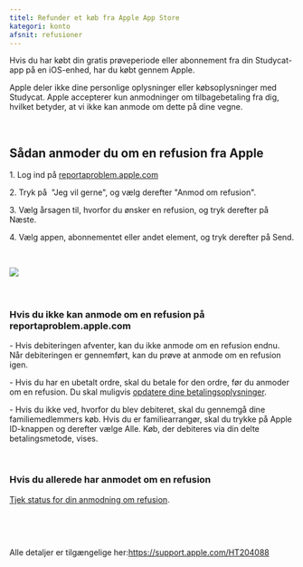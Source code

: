 ```yaml
---
titel: Refunder et køb fra Apple App Store
kategori: konto
afsnit: refusioner 
---
```

Hvis du har købt din gratis prøveperiode eller abonnement fra din Studycat-app på en iOS-enhed, har du købt gennem Apple. 


Apple deler ikke dine personlige oplysninger eller købsoplysninger med Studycat. Apple accepterer kun anmodninger om tilbagebetaling fra dig, hvilket betyder, at vi ikke kan anmode om dette på dine vegne.


 


## Sådan anmoder du om en refusion fra Apple


1\. Log ind på [reportaproblem.apple.com](https://reportaproblem.apple.com/)


2\. Tryk på  "Jeg vil gerne", og vælg derefter "Anmod om refusion".


3\. Vælg årsagen til, hvorfor du ønsker en refusion, og tryk derefter på Næste.


4\. Vælg appen, abonnementet eller andet element, og tryk derefter på Send.


 


​![](/attachments/token/EIRFxjZzzik6OVcPJeEE4MFaP/?name=ios14-iphone-12-pro-safari-report-a-problem.png)​


 


### Hvis du ikke kan anmode om en refusion på reportaproblem.apple.com


\- Hvis debiteringen afventer, kan du ikke anmode om en refusion endnu. Når debiteringen er gennemført, kan du prøve at anmode om en refusion igen.


\- Hvis du har en ubetalt ordre, skal du betale for den ordre, før du anmoder om en refusion. Du skal muligvis [opdatere dine betalingsoplysninger](https://support.apple.com/kb/HT201266).


\- Hvis du ikke ved, hvorfor du blev debiteret, skal du gennemgå dine familiemedlemmers køb. Hvis du er familiearrangør, skal du trykke på Apple ID-knappen og derefter vælge Alle. Køb, der debiteres via din delte betalingsmetode, vises.


 


### Hvis du allerede har anmodet om en refusion


[Tjek status for din anmodning om refusion](https://support.apple.com/kb/HT210904).


 


 


Alle detaljer er tilgængelige her:<https://support.apple.com/HT204088>